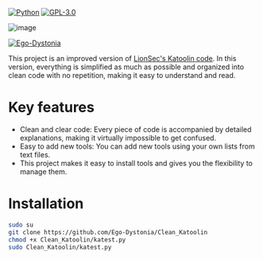 [![Python](https://img.shields.io/badge/language-Python%203-blue.svg)](https://www.python.org)
[![GPL-3.0](https://img.shields.io/badge/license-GPL--3.0-c21616.svg)]([http://www.wtfpl.net/](https://www.gnu.org/licenses/gpl-3.0.en.html))

![image](https://github.com/Ego-Dystonia/Clean_Katoolin/assets/174164991/e43c1d78-2611-4112-acaf-0c9e98f7d377)

[![Ego-Dystonia](https://img.shields.io/badge/author-Ego--Dystonia-8A2BE2.svg)](https://github.com/Ego-Dystonia)


This project is an improved version of [LionSec's Katoolin code](https://github.com/LionSec/katoolin?tab=readme-ov-file#katoolin). In this version, everything is simplified as much as possible and organized into clean code with no repetition, making it easy to understand and read.

# Key features

- Clean and clear code: Every piece of code is accompanied by detailed explanations, making it virtually impossible to get confused.
- Easy to add new tools: You can add new tools using your own lists from text files.
- This project makes it easy to install tools and gives you the flexibility to manage them.

# Installation
```bash
sudo su
git clone https://github.com/Ego-Dystonia/Clean_Katoolin
chmod +x Clean_Katoolin/katest.py
sudo Clean_Katoolin/katest.py
```
